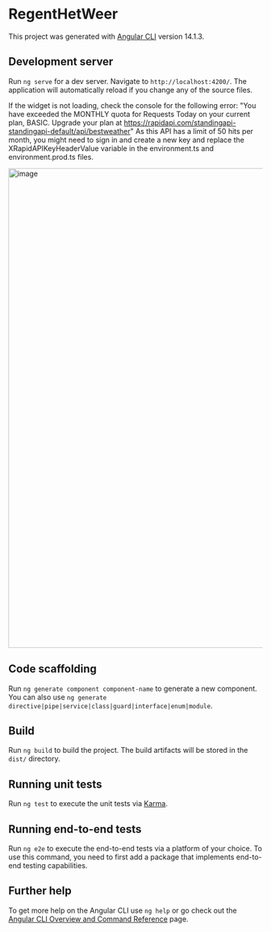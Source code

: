 # RegentHetWeer

This project was generated with [Angular CLI](https://github.com/angular/angular-cli) version 14.1.3.

## Development server

Run `ng serve` for a dev server. Navigate to `http://localhost:4200/`. The application will automatically reload if you change any of the source files.

If the widget is not loading, check the console for the following error:
"You have exceeded the MONTHLY quota for Requests Today on your current plan, BASIC. Upgrade your plan at https://rapidapi.com/standingapi-standingapi-default/api/bestweather"
As this API has a limit of 50 hits per month, you might need to sign in and create a new key and replace the XRapidAPIKeyHeaderValue variable in the environment.ts and environment.prod.ts files.

<img width="951" alt="image" src="https://user-images.githubusercontent.com/58602405/185516050-f4c7c5c2-4866-41c1-a9ae-62888a96210c.png">

## Code scaffolding

Run `ng generate component component-name` to generate a new component. You can also use `ng generate directive|pipe|service|class|guard|interface|enum|module`.

## Build

Run `ng build` to build the project. The build artifacts will be stored in the `dist/` directory.

## Running unit tests

Run `ng test` to execute the unit tests via [Karma](https://karma-runner.github.io).

## Running end-to-end tests

Run `ng e2e` to execute the end-to-end tests via a platform of your choice. To use this command, you need to first add a package that implements end-to-end testing capabilities.

## Further help

To get more help on the Angular CLI use `ng help` or go check out the [Angular CLI Overview and Command Reference](https://angular.io/cli) page.
